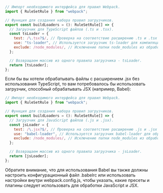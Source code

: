 ```js
// Импорт необходимого интерфейса для правил Webpack.
import { RuleSetRule } from "webpack";

// Функция для создания набора правил загрузчиков.
export const buildLoaders = (): RuleSetRule[] => {
  // Загрузчик для TypeScript файлов (.ts и .tsx).
  const tsLoader = {
    test: /\.tsx?$/, // Проверка на соответствие расширению .ts и .tsx файлов.
    use: "ts-loader", // Используется загрузчик ts-loader для компиляции TypeScript.
    exclude: /node_modules/, // Исключение папки node_modules из обработки этим загрузчиком.
  };

  // Возвращаем массив из одного правила загрузчика - tsLoader.
  return [tsLoader];
};
```

Если бы вы хотели обрабатывать файлы с расширением .jsx без использования TypeScript, то вам потребовалось бы использовать загрузчик, способный обрабатывать JSX (например, Babel):

```js
// Импорт необходимого интерфейса для правил Webpack.
import { RuleSetRule } from "webpack";

// Функция для создания набора правил загрузчиков.
export const buildLoaders = (): RuleSetRule[] => {
  // Загрузчик для JavaScript файлов (.js и .jsx).
  const jsLoader = {
    test: /\.jsx?$/, // Проверка на соответствие расширению .js и .jsx файлов.
    use: "babel-loader", // Используется загрузчик babel-loader для обработки JavaScript и JSX.
    exclude: /node_modules/, // Исключение папки node_modules из обработки этим загрузчиком.
  };

  // Возвращаем массив из одного правила загрузчика - jsLoader.
  return [jsLoader];
};
```

Обратите внимание, что для использования Babel вы также должны настроить конфигурационный файл .babelrc или использовать настройки внутри webpack.config.js, чтобы указать, какие пресеты и плагины следует использовать для обработки JavaScript и JSX.
